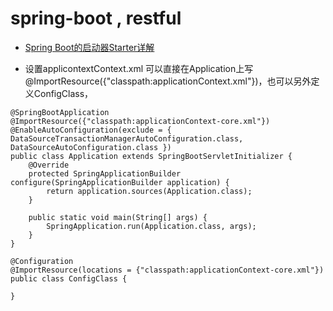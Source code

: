 # spring-boot , restful

* [Spring Boot的启动器Starter详解](http://412887952-qq-com.iteye.com/blog/2294926)

* 设置applicontextContext.xml 可以直接在Application上写@ImportResource({"classpath:applicationContext.xml"})，也可以另外定义ConfigClass，

```
@SpringBootApplication
@ImportResource({"classpath:applicationContext-core.xml"})
@EnableAutoConfiguration(exclude = { DataSourceTransactionManagerAutoConfiguration.class, DataSourceAutoConfiguration.class })
public class Application extends SpringBootServletInitializer {
    @Override
    protected SpringApplicationBuilder configure(SpringApplicationBuilder application) {
        return application.sources(Application.class);
    }

    public static void main(String[] args) {
        SpringApplication.run(Application.class, args);
    }
}
```

```
@Configuration
@ImportResource(locations = {"classpath:applicationContext-core.xml"})
public class ConfigClass {

}
```
